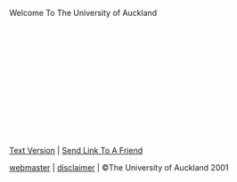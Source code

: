   Welcome To The University of Auckland                      

  
  

 

 

 

 

 

 

 

  
  

[Text Version](text_index_home.cfm) | [Send Link To A Friend](/web/20021123102015/http://www.auckland.ac.nz/global_templates/emailForm.cfm?root=www%2Eauckland%2Eac%2Enz&path=%2Findex%2Ecfm&queryString=)

[webmaster](http://web.archive.org/web/20021123102015/mailto:webeditor@auckland.ac.nz) | [disclaimer](/web/20021123102015/http://www.auckland.ac.nz/cir_visitors/index.cfm?action=display_page&page_title=disclaimer) | ©The University of Auckland 2001